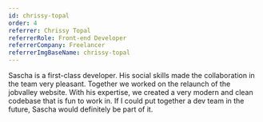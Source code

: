 ```yaml
---
id: chrissy-topal
order: 4
referrer: Chrissy Topal
referrerRole: Front-end Developer
referrerCompany: Freelancer
referrerImgBaseName: chrissy-topal
---
```


Sascha is a first-class developer. His social skills made the collaboration in the team very pleasant. Together we worked on the relaunch of the jobvalley website. With his expertise, we created a very modern and clean codebase that is fun to work in. If I could put together a dev team in the future, Sascha would definitely be part of it.